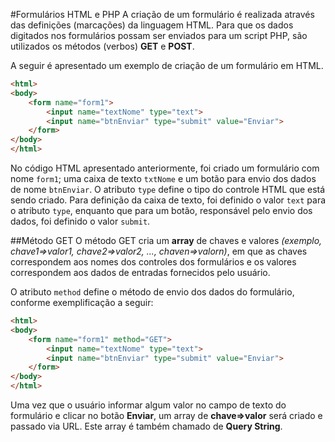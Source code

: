#Formulários HTML e PHP
A criação de um formulário é realizada através das definições (marcações) da linguagem HTML. Para que os dados digitados nos formulários possam ser enviados para um script PHP, são utilizados os métodos (verbos) **GET** e **POST**. 

A seguir é apresentado um exemplo de criação de um formulário em HTML. 
```html
<html>
<body>
    <form name="form1">
        <input name="textNome" type="text">
        <input name="btnEnviar" type="submit" value="Enviar">
    </form>
</body>
</html>
```

No código HTML apresentado anteriormente, foi criado um formulário com nome `form1`; uma caixa de texto `txtNome` e um botão para envio dos dados de nome `btnEnviar`. O atributo `type`  define o tipo do controle HTML que está sendo criado. Para definição da caixa de texto, foi definido o valor `text` para o atributo `type`, enquanto que para um botão, responsável pelo envio dos dados, foi definido o valor `submit`.

##Método GET
O método GET cria um **array** de chaves e valores *(exemplo, chave1=>valor1, chave2=>valor2, ..., chaven=>valorn)*, em que as chaves correspondem aos nomes dos controles dos formulários e os valores correspondem aos dados de entradas fornecidos pelo usuário. 

O atributo `method` define o método de envio dos dados do formulário, conforme exemplificação a seguir:

```html
<html>
<body>
    <form name="form1" method="GET">
        <input name="textNome" type="text">
        <input name="btnEnviar" type="submit" value="Enviar">
    </form>
</body>
</html>
```

Uma vez que o usuário informar algum valor no campo de texto do formulário e clicar no botão **Enviar**, um array de **chave=>valor** será criado e passado via URL. Este array é também chamado de **Query String**. 




